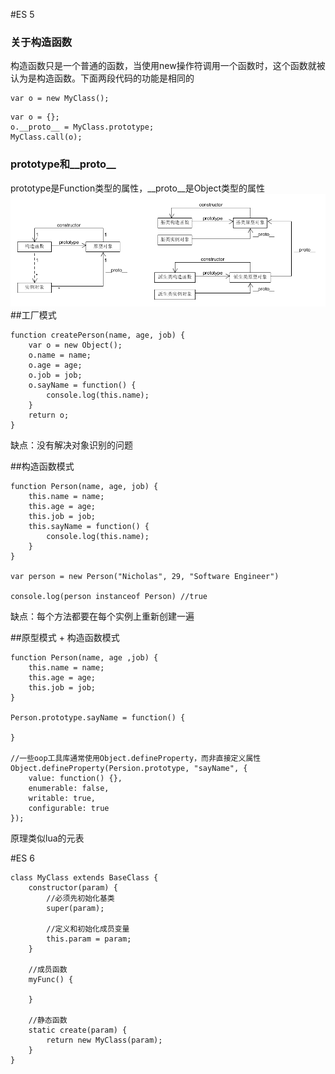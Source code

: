 #ES 5
### 关于构造函数
构造函数只是一个普通的函数，当使用new操作符调用一个函数时，这个函数就被认为是构造函数。下面两段代码的功能是相同的

```
var o = new MyClass();
```

```
var o = {};
o.__proto__ = MyClass.prototype;
MyClass.call(o);
```
### prototype和__proto__
prototype是Function类型的属性，\_\_proto__是Object类型的属性
![](prototype.png)
##工厂模式

```
function createPerson(name, age, job) {
	var o = new Object();
	o.name = name;
	o.age = age;
	o.job = job;
	o.sayName = function() {
		console.log(this.name);
	}
	return o;
}
```
缺点：没有解决对象识别的问题

##构造函数模式

```
function Person(name, age, job) {
	this.name = name;
	this.age = age;
	this.job = job;
	this.sayName = function() {
		console.log(this.name);
	}
}

var person = new Person("Nicholas", 29, "Software Engineer")

console.log(person instanceof Person) //true
```
缺点：每个方法都要在每个实例上重新创建一遍

##原型模式 + 构造函数模式


```
function Person(name, age ,job) {
	this.name = name;
	this.age = age;
	this.job = job;
}

Person.prototype.sayName = function() {
	
}

//一些oop工具库通常使用Object.defineProperty，而非直接定义属性
Object.defineProperty(Persion.prototype, "sayName", {
	value: function() {},
	enumerable: false,
	writable: true,
	configurable: true
});
```
原理类似lua的元表

#ES 6

```
class MyClass extends BaseClass {
	constructor(param) {
		//必须先初始化基类
		super(param);
	
		//定义和初始化成员变量
		this.param = param;
	}
	
	//成员函数
	myFunc() {
		
	}
	
	//静态函数
	static create(param) {
		return new MyClass(param);
	}
}
```